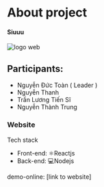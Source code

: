 
# About project

#### Siuuu

![logo web](https://res.cloudinary.com/dw8ilqth2/image/upload/v1669809612/logo_mwaet4_njkowh.png)
## Participants:
- Nguyễn Đức Toàn ( Leader )
- Nguyễn Thanh
- Trần Lương Tiến Sĩ
- Nguyễn Thành Trung

### Website
Tech stack
- Front-end: ⚛️Reactjs
- Back-end: 💻Nodejs

demo-online: [link to website]
